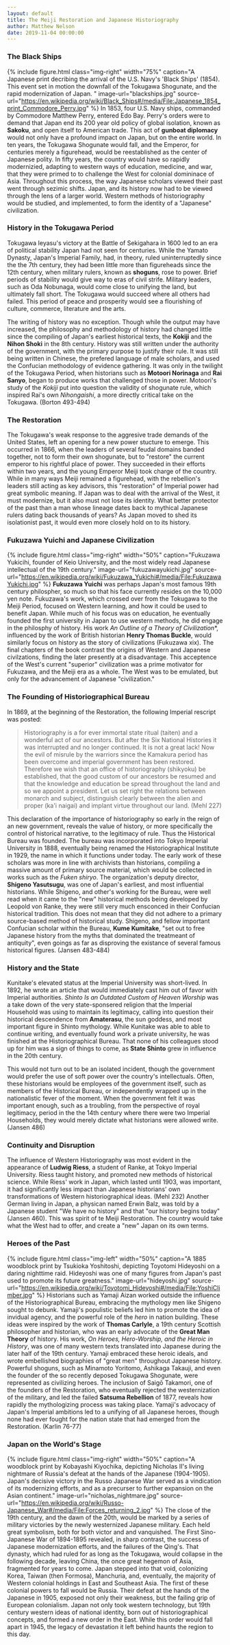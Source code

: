 ```yaml
---
layout: default
title: The Meiji Restoration and Japanese Historiography
author: Matthew Nelson
date: 2019-11-04 00:00:00
---
```


### The Black Ships

{% include figure.html
  class="img-right"
  width="75%"
  caption="A Japanese print decribing the arrival of the U.S. Navy's 'Black Ships' (1854).  This event set in motion the downfall of the Tokugawa Shogunate, and the rapid modernization of Japan. "
  image-url="blackships.jpg"
  source-url="https://en.wikipedia.org/wiki/Black_Ships#/media/File:Japanese_1854_print_Commodore_Perry.jpg"
%}
In 1853, four U.S. Navy ships, commanded by Commodore Matthew Perry, entered Edo Bay.  Perry's orders were to demand that Japan end its 200 year old policy of global isolation, known as **Sakoku**, and open itself to American trade.  This act of **gunboat diplomacy** would not only have a profound impact on Japan, but on the entire world.  In ten years, the Tokugawa Shogunate would fall, and the Emperor, for centuries merely a figurehead, would be reestablished as the center of Japanese polity.  In fifty years, the country would have so rapidly modernizied, adapting to western ways of education, medicine, and war, that they were primed to to challenge the West for colonial domininace of Asia.  Throughout this process, the way Japanese scholars viewed their past went through sezimic shifts.  Japan, and its history now had to be viewed through the lens of a larger world.  Western methods of historiography would be studied, and implemented, to form the identity of a "Japanese" civilization.


### History in the Tokugawa Period
Tokugawa Ieyasu's victory at the Battle of Sekigahara in 1600 led to an era of political stability Japan had not seen for centuries.  While the Yamato Dynasty, Japan's Imperial Family, had, in theory, ruled uninterruptedly since the the 7th century, they had been little more than figureheads since the 12th century, when military rulers, known as **shoguns**, rose to power.  Brief periods of stability would give way to eras of civil strife.  Military leaders, such as Oda Nobunaga, would come close to unifying the land, but ultimately fall short.  The Tokugawa would succeed where all others had failed.  This period of peace and prosperity would see a flourishing of culture, commerce, literature and the arts.  

The writing of history was no exception.  Though while the output may have increased, the philosophy and methodology of history had changed little since the compiling of Japan's earliest historical texts, the **Kokiji** and the **Nihon Shoki** in the 8th century.  History was still written under the authority of the government, with the primary purpose to justify their rule.  It was still being written in Chinese, the prefered language of male scholars, and used the Confucian methodology of evidence gathering.  It was only in the twilight of the Tokugawa Period, when historians such as **Motoori Norinaga** and **Rai Sanyo**, began to produce works that challenged those in power.  Motoori's study of the *Kokiji* put into question the validity of shogunate rule, which inspired Rai's own *Nihongaishi*, a more directly critical take on the Tokugawa.  (Borton 493-494)

### The Restoration
The Tokugawa's weak response to the aggresive trade demands of the United States, left an opening for a new power stucture to emerge.  This occurred in 1866, when the leaders of several feudal domains banded together, not to form their own shogunate, but to "restore" the current emperor to his rightful place of power.  They succeeded in their efforts within two years, and the young Emperor Meiji took charge of the country.  While in many ways Meiji remained a figurehead, with the rebellion's leaders still acting as key advisors, this "restoration" of Imperial power had great symbolic meaning.  If Japan was to deal with the arrival of the West, it must modernize, but it also must not lose its identity.  What better protector of the past than a man whose lineage dates back to mythical Japanese rulers dating back thousands of years?  As Japan moved to shed its isolationist past, it would even more closely hold on to its history.

### Fukuzawa Yuichi and Japanese Civilization
{% include figure.html
  class="img-right"
  width="50%"
  caption="Fukuzawa Yukicihi, founder of Keio University, and the most widely read Japanese intellectual of the 19th century."
  image-url="fukuzawayukichi.jpg"
  source-url="https://en.wikipedia.org/wiki/Fukuzawa_Yukichi#/media/File:FukuzawaYukichi.jpg"
%} 
**Fukuzawa Yuichi** was perhaps Japan's most famous 19th century philospher, so much so that his face currently resides on the 10,000 yen note.  Fukuzawa's work, which crossed over from the Tokugawa to the Meiji Period, focused on Western learning, and how it could be used to benefit Japan.  While much of his focus was on education, he eventually founded the first university in Japan to use western methods, he did engage in the philosphy of history.  His work *An Outline of a Theory of Civilization**, influenced by the work of British historian **Henry Thomas Buckle**, would similarly focus on history as the story of civilizations (Fukuzawa xix).  The final chapters of the book contrast the origins of Western and Japanese civilzations, finding the later presently at a disadvantage.  This acceptence of the West's current "superior" civilization was a prime motivator for Fukuzawa, and the Meiji era as a whole.  The West was to be emulated, but only for the advancement of Japanese "civilization."

### The Founding of Historiographical Bureau
In 1869, at the beginning of the Restoration, the following Imperial rescript was posted:

>Historiography is a for ever immortal state ritual (taiten) and a wonderful act of our ancestors. But after the Six National Histories it was interrupted and no longer continued.  It is not a great lack! Now the evil of misrule by the warriors since the Kamakura period has been overcome and imperial government has been restored. Therefore we wish that an office of historiography (shikyoku) be established, that the good custom of our ancestors be resumed and that the knowledge and education be spread throughout the land and so we appoint a president.  Let us set right the relations between monarch and subject, distinguish clearly between the alien and proper (ka'i naigai) and implant virtue throughout our land. (Mehl 227)

This declaration of the importance of historiography so early in the reign of an new government, reveals the value of history, or more specifically the control of historical narrative, to the legitimacy of rule.  Thus the Historical Bureau was founded.  The bureau was incorporated into Tokyo Imperial University in 1888, eventually being renamed the Historiographical Institute in 1929, the name in which it functions under today.  The early work of these scholars was more in line with archivists than historians, compiling a massive amount of primary source material, which would be collected in works such as the _Fuken shiryo_.  The organization's deputy director, **Shigeno Yasutsugu**, was one of Japan's earliest, and most influential historians.  While Shigeno, and other's working for the Bureau, were well read when it came to the "new" historical methods being developed by Leopold von Ranke, they were still very much ensconced in their Confucian historical tradition.  This does not mean that they did not adhere to a primary source-based method of historical study.  Shigeno, and fellow important Confucian scholar within the Bureau, **Kume Kumitake**, "set out to free Japanese history from the myths that dominated the treatmeant of antiquity", even goings as far as disproving the existance of several famous historical figures. (Jansen 483-484)

### History and the State
Kunitake's elevated status at the Imperial University was short-lived.  In 1892, he wrote an article that would immediately cast him out of favor with Imperial authorities.  _Shinto Is an Outdated Custom of Heaven Worship_ was a take down of the very state-sponsered religion that the Imperial Household was using to maintain its legitimacy, calling into question their historical descendence from **Amaterasu**, the sun goddess, and most important figure in Shinto mythology.  While Kunitake was able to able to continue writing, and eventually found work a private university, he was finished at the Historiographical Bureau.  That none of his colleagues stood up for him was a sign of things to come, as **State Shinto** grew in influence in the 20th century.

This would not turn out to be an isolated incident, though the government would prefer the use of soft power over the country's intellectuals.  Often, these historians would be employees of the government itself, such as members of the Historical Bureau, or independently wrapped up in the nationalistic fever of the moment.  When the government felt it was important enough, such as a troubling, from the perspective of royal legitimacy, period in the the 14th century where there were two Imperial Households, they would merely dictate what historians were allowed write. (Jansen 486)

### Continuity and Disruption
The influence of Western Historiography was most evident in the appearance of **Ludwig Riess**, a student of Ranke, at Tokyo Imperial University.  Riess taught history, and promoted new methods of historical science.  While Riess' work in Japan, which lasted until 1903, was important, it had significantly less impact than Japanese historians' own transformations of Western historiographical ideas. (Mehl 232)  Another German living in Japan, a physican named Erwin Balz, was told by a Japanese student "We have no history" and that "our history begins today" (Jansen 460).  This was spirit of te Meiji Restoration.  The country would take what the West had to offer, and create a "new" Japan on its own terms.

### Heroes of the Past
{% include figure.html
  class="img-left"
  width="50%"
  caption="A 1885 woodblock print by Tsukioka Yoshitoshi, depicting Toyotomi Hideyoshi on a daring nighttime raid.  Hideyoshi was one of many figures from Japan's past used to promote its future greatness."
  image-url="hideyoshi.jpg"
  source-url="https://en.wikipedia.org/wiki/Toyotomi_Hideyoshi#/media/File:YoshiClimber.jpg"
 %} 
Historians such as Yamaji Aizan worked outside the influence of the Historiographical Bureau, embracing the mythology men like Shigeno sought to debunk.  Yamaji's populistic beliefs led him to promote the idea of invidual agency, and the powerful role of the _hero_ in nation building.  These ideas were inspired by the work of **Thomas Carlyle**, a 19th century Scottish philosopher and historian, who was an early advocate of the **Great Man Theory** of history.  His work, *On Heroes, Hero-Worship, and the Heroic in History*, was one of many western texts translated into Japanese during the later half of the 19th century.  Yamaji embraced these heroic ideals, and wrote embellished biographies of "great men" throughout Japanese history.  Powerful shoguns, such as Minamoto Yoritomo, Ashikaga Takauji, and even the founder of the so recently deposed Tokugawa Shogunate, were represented as civilizing heroes.  The inclusion of Saigō Takamori, one of the founders of the Restoration, who eventually rejected the westernization of the military, and led the failed **Satsuma Rebellion** of 1877, reveals how rapidly the mythologizing process was taking place.  Yamaji's advocacy of Japan's Imperial ambitions led to a unifying of all Japanese heroes, though none had ever fought for the nation state that had emerged from the Restoration. (Karlin 76-77)



### Japan on the World's Stage
{% include figure.html
  class="img-right"
  width="50%"
  caption="A woodblock print by Kobayashi Kiyochika, depicting Nicholas II's living nightmare of Russia's defeat at the hands of the Japanese (1904-1905).  Japan's decisive victory in the Russo Japanese War served as a vindication of its modernizing efforts, and as a precurser to further expansion on the Asian continent."
  image-url="nicholas_nightmare.jpg"
  source-url="https://en.wikipedia.org/wiki/Russo-Japanese_War#/media/File:Forces_returning_2.jpg"
%} 
The close of the 19th century, and the dawn of the 20th, would be marked by a series of military victories by the newly westernized Japanese military.  Each held great symbolism, both for both victor and and vanquished.  The First Sino-Japanese War of 1894-1895 revealed, in sharp contrast, the success of Japanese modernization efforts, and the failures of the Qing's.  That dynasty, which had ruled for as long as the Tokugawa, would collapse in the following decade, leaving China, the once great hegemon of Asia, fragmented for years to come.  Japan stepped into that void, colonizing Korea, Taiwan (then Formosa), Manchuria, and, eventually, the majority of Western colonial holdings in East and Southeast Asia.  The first of these colonial powers to fall would be Russia.  Their defeat at the hands of the Japanese in 1905, exposed not only their weakness, but the failing grip of European colonialism.  Japan not only took western technology, but 19th century western ideas of national identity, born out of historiographical concepts, and formed a new order in the East.  While this order would fall apart in 1945, the legacy of devastation it left behind haunts the region to this day. 


